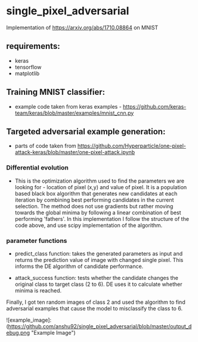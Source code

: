 # single_pixel_adversarial
Implementation of https://arxiv.org/abs/1710.08864 on MNIST

## requirements:
 - keras
 - tensorflow
 - matplotlib

## Training MNIST classifier:
 - example code taken from keras examples - https://github.com/keras-team/keras/blob/master/examples/mnist_cnn.py

## Targeted adversarial example generation:
- parts of code taken from https://github.com/Hyperparticle/one-pixel-attack-keras/blob/master/one-pixel-attack.ipynb

### Differential evolution
- This is the optimization algorithm used to find the parameters we are looking for - location of pixel (x,y) and value of pixel. It is a population based black box algorithm that generates new candidates at each iteration by combining best performing candidates in the current selection. The method does not use gradients but rather moving towards the global minima by following a linear combination of best performing 'fathers'. In this implementation I follow the structure of the code above, and use scipy implementation of the algorithm.

### parameter functions
- predict_class function: takes the generated parameters as input and returns the prediction value of image with changed single pixel. This informs the DE algorithm of candidate performance.

- attack_success function: tests whether the candidate changes the original class to target class (2 to 6). DE uses it to calculate whether minima is reached.

Finally, I got ten random images of class 2 and used the algorithm to find adversarial examples that cause the model to misclassify the class to 6.

![example_image]: (https://github.com/anshu92/single_pixel_adversarial/blob/master/output_debug.png "Example Image")

